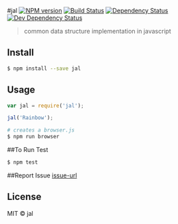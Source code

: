 #jal  [![NPM version][npm-image]][npm-url] [![Build Status][travis-image]][travis-url] [![Dependency Status][daviddm-url]][daviddm-image] [![Dev Dependency Status][daviddmdev-url]][daviddm-image]

> common data structure implementation in javascript


## Install

```sh
$ npm install --save jal
```


## Usage

```js
var jal = require('jal');

jal('Rainbow');
```

```sh
# creates a browser.js
$ npm run browser
```

##To Run Test
```sh
$ npm test
```


##Report Issue
[issue-url]


## License

MIT © jal

[issue-url]: https://github.com/yashprit/jal/issues
[npm-url]: https://npmjs.org/package/jal
[npm-image]: https://img.shields.io/npm/v/jal.svg
[travis-url]: https://travis-ci.org/yashprit/jal
[travis-image]: https://travis-ci.org/yashprit/jal.svg?branch=master
[daviddm-url]: https://david-dm.org/yashprit/jal.svg?theme=shields.io
[daviddmdev-url]: https://david-dm.org/yashprit/jal/dev-status.svg?theme=shields.io
[daviddm-image]: https://david-dm.org/yashprit/jal


